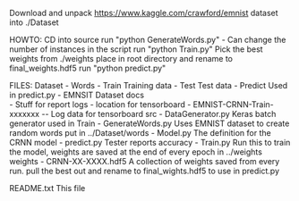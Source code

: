 Download and unpack https://www.kaggle.com/crawford/emnist dataset into ./Dataset

HOWTO: 
CD into source
run "python GenerateWords.py" - Can change the number of instances in the script 
run "python Train.py" 
Pick the best weights from ./weights place in root directory and rename to final_weights.hdf5
run "python predict.py"

FILES:
Dataset
        - Words
            - Train          Training data
            - Test           Test data
            - Predict        Used in predict.py
        - EMNSIT Dataset
docs    
        - Stuff for report
logs    - location for tensorboard
        - EMNIST-CRNN-Train-xxxxxxx 
            -- Log data for tensorboard
src
        - DataGenerator.py     Keras batch generator used in Train
        - GenerateWords.py     Uses EMNIST dataset to create random words put in ../Dataset/words
        - Model.py             The definition for the CRNN model
        - predict.py           Tester reports accuracy
        - Train.py             Run this to train the model, weights are saved at the end of every epoch in ../weights
weights
        - CRNN-XX-XXXX.hdf5    A collection of weights saved from every run. pull the best out and rename to final_wights.hdf5 to use in predict.py

README.txt      This file
